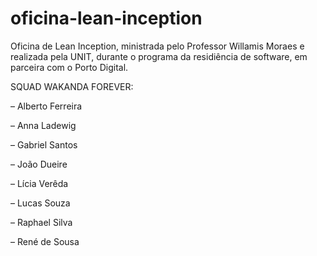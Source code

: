 # oficina-lean-inception
 Oficina de Lean Inception, ministrada pelo Professor Willamis Moraes e realizada pela UNIT, durante o programa da residiência de software, em parceira com o Porto Digital.
 
 SQUAD WAKANDA FOREVER:
 
– Alberto Ferreira

– Anna Ladewig 

– Gabriel Santos

– João Dueire

– Lícia Verêda 

– Lucas Souza 

– Raphael Silva 

– René de Sousa
